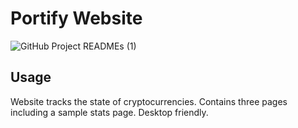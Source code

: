 # Portify Website

![GitHub Project READMEs (1)](https://user-images.githubusercontent.com/95723185/169666556-e62634ae-f9d8-41bc-9dc0-61d960be1a8f.png)

## Usage
Website tracks the state of cryptocurrencies. Contains three pages including a sample stats page. Desktop friendly.


